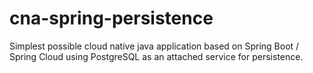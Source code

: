 # cna-spring-persistence

Simplest possible cloud native java application based on Spring Boot / Spring Cloud using PostgreSQL as an attached service for persistence.